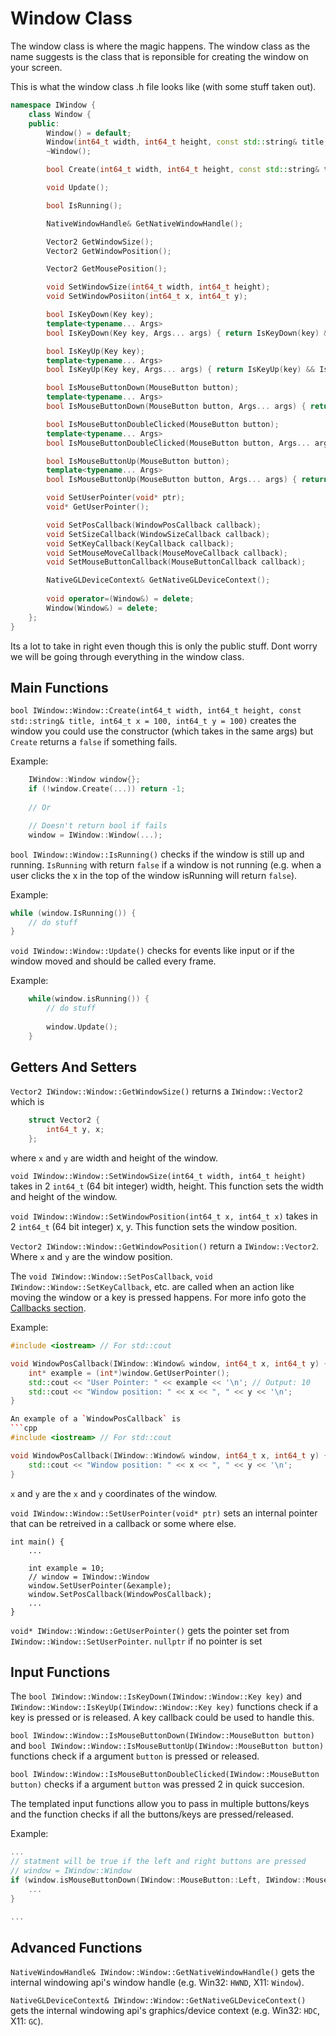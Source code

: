 # Window Class

The window class is where the magic happens. The window class as the name suggests is the class that is reponsible for creating the window on your screen.

This is what the window class .h file looks like (with some stuff taken out).

```cpp
namespace IWindow {
    class Window {
    public:
        Window() = default;
        Window(int64_t width, int64_t height, const std::string& title, int64_t x = 100, int64_t y = 100);
        ~Window(); 

        bool Create(int64_t width, int64_t height, const std::string& title, int64_t x = 100, int64_t y = 100);

        void Update();

        bool IsRunning();

        NativeWindowHandle& GetNativeWindowHandle(); 

        Vector2 GetWindowSize();
        Vector2 GetWindowPosition();

        Vector2 GetMousePosition();

        void SetWindowSize(int64_t width, int64_t height);
        void SetWindowPosiiton(int64_t x, int64_t y);

        bool IsKeyDown(Key key);
        template<typename... Args>
        bool IsKeyDown(Key key, Args... args) { return IsKeyDown(key) && IsKeyDown(args...); }

        bool IsKeyUp(Key key);
        template<typename... Args>
        bool IsKeyUp(Key key, Args... args) { return IsKeyUp(key) && IsKeyUp(args...); }

        bool IsMouseButtonDown(MouseButton button);
        template<typename... Args>
        bool IsMouseButtonDown(MouseButton button, Args... args) { return IsMouseButtonDown(button) && IsMouseButtonDown(args...); }

        bool IsMouseButtonDoubleClicked(MouseButton button);
        template<typename... Args>
        bool IsMouseButtonDoubleClicked(MouseButton button, Args... args) { return IsMouseButtonDoubleClicked(button) && IsMouseButtonDoubleClicked(args...); }

        bool IsMouseButtonUp(MouseButton button);
        template<typename... Args>
        bool IsMouseButtonUp(MouseButton button, Args... args) { return IsMouseButtonUp(button) && IsMouseButtonUp(args...); }

        void SetUserPointer(void* ptr);
        void* GetUserPointer();

        void SetPosCallback(WindowPosCallback callback);
        void SetSizeCallback(WindowSizeCallback callback);
        void SetKeyCallback(KeyCallback callback);
        void SetMouseMoveCallback(MouseMoveCallback callback);
        void SetMouseButtonCallback(MouseButtonCallback callback);

        NativeGLDeviceContext& GetNativeGLDeviceContext();
        
        void operator=(Window&) = delete;
        Window(Window&) = delete;
    };
}
```

Its a lot to take in right even though this is only the public stuff. Dont worry we will be going through everything in the window class.

## Main Functions

`bool IWindow::Window::Create(int64_t width, int64_t height, const std::string& title, int64_t x = 100, int64_t y = 100)` creates the window you could use the constructor (which takes in the same args) but `Create` returns a `false` if something fails. 

Example:
```cpp
    IWindow::Window window{};
    if (!window.Create(...)) return -1;
    
    // Or

    // Doesn't return bool if fails
    window = IWindow::Window(...);
```

`bool IWindow::Window::IsRunning()` checks if the window is still up and running. `IsRunning` with return `false` if a window is not running (e.g. when a user clicks the x in the top of the window isRunning will return `false`).

Example:
```cpp
while (window.IsRunning()) {
    // do stuff
}
```

`void IWindow::Window::Update()` checks for events like input or if the window moved and should be called every frame.

Example:
```cpp
    while(window.isRunning()) {
        // do stuff
        
        window.Update();
    }
```


## Getters And Setters
`Vector2 IWindow::Window::GetWindowSize()` returns a `IWindow::Vector2` which is
```cpp
    struct Vector2 {
        int64_t y, x;
    };
```

where `x` and `y` are width and height of the window.

`void IWindow::Window::SetWindowSize(int64_t width, int64_t height)` takes in 2 `int64_t` (64 bit integer) width, height. This function sets the width and height of the window.

`void IWindow::Window::SetWindowPosition(int64_t x, int64_t x)` takes in 2 `int64_t` (64 bit integer) x, y. This function sets the window position.

`Vector2 IWindow::Window::GetWindowPosition()` return a `IWindow::Vector2`. Where `x` and `y` are the window position.

The `void IWindow::Window::SetPosCallback`, `void IWindow::Window::SetKeyCallback`, etc. are called when an action like moving the window or a key is pressed happens. For more info goto the [Callbacks section](./Callbacks.md).


Example:
```cpp
#include <iostream> // For std::cout

void WindowPosCallback(IWindow::Window& window, int64_t x, int64_t y) {
    int* example = (int*)window.GetUserPointer();
    std::cout << "User Pointer: " << example << '\n'; // Output: 10
    std::cout << "Window position: " << x << ", " << y << '\n';
}

An example of a `WindowPosCallback` is
```cpp
#include <iostream> // For std::cout

void WindowPosCallback(IWindow::Window& window, int64_t x, int64_t y) {
    std::cout << "Window position: " << x << ", " << y << '\n';
}
```

`x` and `y` are the `x` and `y` coordinates of the window.

`void IWindow::Window::SetUserPointer(void* ptr)` sets an internal pointer that can be retreived in a callback or some where else.

```
int main() {
    ...

    int example = 10;
    // window = IWindow::Window
    window.SetUserPointer(&example);
    window.SetPosCallback(WindowPosCallback);
    ...
}

```

`void* IWindow::Window::GetUserPointer()` gets the pointer set from `IWindow::Window::SetUserPointer`. `nullptr` if no pointer is set

[//]: <> (Add more to input)

## Input Functions

The `bool IWindow::Window::IsKeyDown(IWindow::Window::Key key)` and `IWindow::Window::IsKeyUp(IWindow::Window::Key key)` functions check if a key is pressed or is released. A key callback could be used to handle this.


`bool IWindow::Window::IsMouseButtonDown(IWindow::MouseButton button)` and `bool IWindow::Window::IsMouseButtonUp(IWindow::MouseButton button)` functions check if a argument `button` is pressed or released. 

`bool IWindow::Window::IsMouseButtonDoubleClicked(IWindow::MouseButton button)` checks if a argument `button` was pressed 2 in quick succesion.

The templated input functions allow you to pass in multiple buttons/keys and the function checks if all the buttons/keys are pressed/released.

Example:

```cpp
...
// statment will be true if the left and right buttons are pressed
// window = IWindow::Window
if (window.isMouseButtonDown(IWindow::MouseButton::Left, IWindow::MouseButton::Right)) {
    ...
}

...
```


## Advanced Functions

`NativeWindowHandle& IWindow::Window::GetNativeWindowHandle()` gets the internal windowing api's window handle (e.g. Win32: `HWND`, X11: `Window`).

`NativeGLDeviceContext& IWindow::Window::GetNativeGLDeviceContext()` gets the internal windowing api's graphics/device context (e.g. Win32: `HDC`, X11: `GC`).